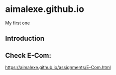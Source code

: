 # aimalexe.github.io
My first one

## Introduction


## Check E-Com:

https://aimalexe.github.io/assignments/E-Com.html
